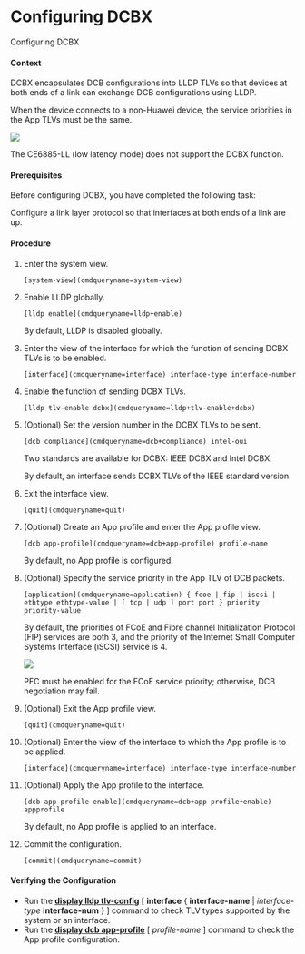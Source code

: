 Configuring DCBX
================

Configuring DCBX

#### Context

DCBX encapsulates DCB configurations into LLDP TLVs so that devices at both ends of a link can exchange DCB configurations using LLDP.

When the device connects to a non-Huawei device, the service priorities in the App TLVs must be the same.

![](public_sys-resources/note_3.0-en-us.png) 

The CE6885-LL (low latency mode) does not support the DCBX function.



#### Prerequisites

Before configuring DCBX, you have completed the following task:

Configure a link layer protocol so that interfaces at both ends of a link are up.


#### Procedure

1. Enter the system view.
   
   
   ```
   [system-view](cmdqueryname=system-view)
   ```
2. Enable LLDP globally.
   
   
   ```
   [lldp enable](cmdqueryname=lldp+enable)
   ```
   
   By default, LLDP is disabled globally.
3. Enter the view of the interface for which the function of sending DCBX TLVs is to be enabled.
   
   
   ```
   [interface](cmdqueryname=interface) interface-type interface-number
   ```
4. Enable the function of sending DCBX TLVs.
   
   
   ```
   [lldp tlv-enable dcbx](cmdqueryname=lldp+tlv-enable+dcbx)
   ```
5. (Optional) Set the version number in the DCBX TLVs to be sent.
   
   
   ```
   [dcb compliance](cmdqueryname=dcb+compliance) intel-oui
   ```
   
   Two standards are available for DCBX: IEEE DCBX and Intel DCBX.
   
   By default, an interface sends DCBX TLVs of the IEEE standard version.
6. Exit the interface view.
   
   
   ```
   [quit](cmdqueryname=quit)
   ```
7. (Optional) Create an App profile and enter the App profile view.
   
   
   ```
   [dcb app-profile](cmdqueryname=dcb+app-profile) profile-name
   ```
   
   By default, no App profile is configured.
8. (Optional) Specify the service priority in the App TLV of DCB packets.
   
   
   ```
   [application](cmdqueryname=application) { fcoe | fip | iscsi | ethtype ethtype-value | [ tcp | udp ] port port } priority priority-value
   ```
   
   By default, the priorities of FCoE and Fibre channel Initialization Protocol (FIP) services are both 3, and the priority of the Internet Small Computer Systems Interface (iSCSI) service is 4.
   
   ![](public_sys-resources/note_3.0-en-us.png) 
   
   PFC must be enabled for the FCoE service priority; otherwise, DCB negotiation may fail.
9. (Optional) Exit the App profile view.
   
   
   ```
   [quit](cmdqueryname=quit)
   ```
10. (Optional) Enter the view of the interface to which the App profile is to be applied.
    
    
    ```
    [interface](cmdqueryname=interface) interface-type interface-number
    ```
11. (Optional) Apply the App profile to the interface.
    
    
    ```
    [dcb app-profile enable](cmdqueryname=dcb+app-profile+enable) appprofile
    ```
    
    
    
    By default, no App profile is applied to an interface.
12. Commit the configuration.
    
    
    ```
    [commit](cmdqueryname=commit)
    ```

#### Verifying the Configuration

* Run the [**display lldp tlv-config**](cmdqueryname=display+lldp+tlv-config) [ **interface** { **interface-name** | *interface-type* **interface-num** } ] command to check TLV types supported by the system or an interface.
* Run the [**display dcb app-profile**](cmdqueryname=display+dcb+app-profile) [ *profile-name* ] command to check the App profile configuration.